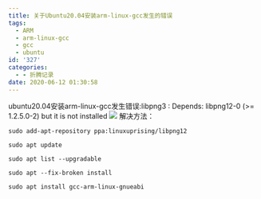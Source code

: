 ```yaml
---
title: 关于Ubuntu20.04安装arm-linux-gcc发生的错误
tags:
  - ARM
  - arm-linux-gcc
  - gcc
  - ubuntu
id: '327'
categories:
  - - 折腾记录
date: 2020-06-12 01:30:58
---
```


ubuntu20.04安装arm-linux-gcc发生错误:libpng3 : Depends: libpng12-0 (>= 1.2.5.0-2) but it is not installed ![](https://cdn.jsdelivr.net/gh/taoidle/taoidle.github.io@master/assets/images/wp_editor_md_ffc711dadcd44f60ffc78cf327cc4886.jpg) 解决方法：

```shell
sudo add-apt-repository ppa:linuxuprising/libpng12

sudo apt update

sudo apt list --upgradable

sudo apt --fix-broken install

sudo apt install gcc-arm-linux-gnueabi

```